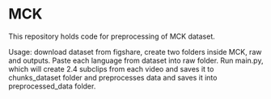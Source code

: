 # MCK
This repository holds code for preprocessing of MCK dataset.

Usage: download dataset from figshare, create two folders inside MCK, raw and outputs. Paste each language from dataset into raw folder. Run main.py, which will create 2.4 subclips from each video and saves it to chunks_dataset folder and preprocesses data and saves it into preprocessed_data folder.